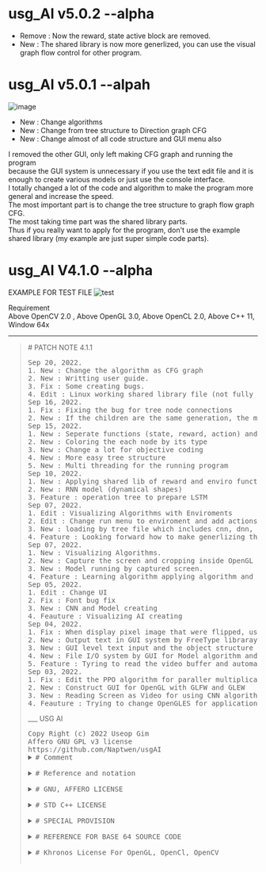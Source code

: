 # usg_AI v5.0.2 --alpha
* Remove : Now the reward, state active block are removed.
* New : The shared library is now more generlized, you can use the visual graph flow control for other program.


# usg_AI v5.0.1 --alpah
![image](https://user-images.githubusercontent.com/47798805/191221253-0410825b-0c3f-496a-95f5-956bc43d0f5c.png)
* New : Change algorithms 
* New : Change from tree structure to Direction graph CFG
* New : Change almost of all code structure and GUI menu also

I removed the other GUI, only left making CFG graph and running the program\
because the GUI system is unnecessary if you use the text edit file and it is enough to create various models or just use the console interface.\
I totally changed a lot of the code and algorithm to make the program more general and increase the speed.\
The most important part is to change the tree structure to graph flow graph CFG.\
The most taking time part was the shared library parts.\
Thus if you really want to apply for the program, don't use the example shared library (my example are just super simple code parts).

# usg_AI V4.1.0 --alpha
EXAMPLE FOR TEST FILE
![test](https://user-images.githubusercontent.com/47798805/190431307-d868c26a-527d-422d-b327-13a777429779.gif)

Requirement\
Above OpenCV 2.0 , Above OpenGL 3.0, Above OpenCL 2.0, Above C++ 11, Window 64x
___
<BLOCKQUOTE>
   <summary># PATCH NOTE 4.1.1</summary>
   <PRE>
Sep 20, 2022.
1. New : Change the algorithm as CFG graph
2. New : Writting user guide. 
3. Fix : Some creating bugs.
4. Edit : Linux working shared library file (not fully checked)
Sep 16, 2022.
1. Fix : Fixing the bug for tree node connections
2. New : If the children are the same generation, the most left child has priority
Sep 15, 2022.
1. New : Seperate functions (state, reward, action) and enviroments
2. New : Coloring the each node by its type
3. New : Change a lot for objective coding
4. New : More easy tree structure
5. New : Multi threading for the running program
Sep 10, 2022.
1. New : Applying shared lib of reward and enviro function for runtime.
2. New : RNN model (dynamical shapes)
3. Feature : operation tree to prepare LSTM
Sep 07, 2022.
1. Edit : Visualizing Algorithms with Enviroments
2. Edit : Change run menu to enviroment and add actions
3. New : loading by tree file which includes cnn, dnn, model, enviro
4. Feature : Looking forward how to make generlizing the reward
Sep 07, 2022.
1. New : Visualizing Algorithms.
2. New : Capture the screen and cropping inside OpenGL (only for winodw now).
3. New : Model running by captured screen.
4. Feature : Learning algorithm applying algorithm and multi thread.
Sep 05, 2022.
1. Edit : Change UI
2. Fix : Font bug fix
3. New : CNN and Model creating
4. Feauture : Visualizing AI creating
Sep 04, 2022.
1. Fix : When display pixel image that were flipped, using matrix transfer fixed it.
2. New : Output text in GUI system by FreeType libraray
3. New : GUI level text input and the object structure of integration GUI interface algorithm.
4. New : File I/O system by GUI for Model algorithm and Neural network algorithm
5. Feature : Tyring to read the video buffer and automatically creating CNN for neural net
Sep 03, 2022.
1. Fix : Edit the PPO algorithm for paraller multiplication
2. New : Construct GUI for OpenGL with GLFW and GLEW
3. New : Reading Screen as Video for using CNN algorithm
4. Feauture : Trying to change OpenGLES for application
</PRE>
___
<!DOCTYPE HTML>
<HTML>

<HEAD>
   USG AI
</HEAD>

<BODY>
   <PRE>
Copy Right (c) 2022 Useop Gim
Affero GNU GPL v3 license
https://github.com/Naptwen/usgAI
<details>
<summary># Comment</summary>
   I coded this program for creating an A. I with freedom under positive purpose
   for the world. So hope it is useful for mathematicians, programmers, scientists,
   and whoever is interested.
</details>
<details>
<summary># Reference and notation</summary>
   1. The origin of this software must not be misrepresented; you must not
   claim that you wrote the original software. If you use this software
   in a product, an acknowledgment in the product documentation would be
   appreciated but is not required.
   2. Altered source versions must be plainly marked as such,
   and must not be misrepresented as being the original software.
   3. This notice may not be removed or altered from any source distribution.
</details>
<details>
<summary># GNU, AFFERO LICENSE</summary>
   This file is part of the usg_AI Library
   you can redistribute it and/or modify it under the terms of the GNU Affero.
   Affero General Public License V3 as published by the Free Software
   Foundation. http://www.gnu.org/licenses/ But, WITHOUT ANY WARRANTY without
   even the implied warranty of MERCHANTABILITY or FITNESS FOR A PARTICULAR
   PURPOSE. See the GNU General Public License and Affero license for more details
</details>
<details>
<summary># STD C++ LICENSE</summary>
   The core part of standard c++ library is base on the using LLVM clang library
</details>
<details>
<summary># SPECIAL PROVISION</summary>
   To prevent and make users take responsibility, for the uncontrollable and
   unpredictable dangers in the future, a special provision for using this program
   for responsibility. This library is restricted about any purpose that breaks the
   Laws of Robotic including intentness, negligence, and recklessness also
   restricted and users take responsibility.
</details>
<details>
<summary># REFERENCE FOR BASE 64 SOURCE CODE</summary>

   base64.cpp and base64.h

   base64 encoding and decoding with C++.
   More information at
     <https://renenyffenegger.ch/notes/development/Base64/Encoding-and-decoding-base-64-with-cpp>

   Version: 2.rc.08 (release candidate)

   Copyright (C) 2004-2017, 2020, 2021 René Nyffenegger

   This source code is provided 'as-is', without any express or implied
   warranty. In no event will the author be held liable for any damages
   arising from the use of this software.

   Permission is granted to anyone to use this software for any purpose,
   including commercial applications, and to alter it and redistribute it
   freely, subject to the following restrictions:

   1. The origin of this source code must not be misrepresented; you must not
      claim that you wrote the original source code. If you use this source code
      in a product, an acknowledgment in the product documentation would be
      appreciated but is not required.

   2. Altered source versions must be plainly marked as such, and must not be
      misrepresented as being the original source code.

   3. This notice may not be removed or altered from any source distribution.

   René Nyffenegger rene.nyffenegger@adp-gmbh.ch
</details>
<details>
<summary># Khronos License For OpenGL, OpenCl, OpenCV</summary>
   The core part of OpenCL, OpenGL, OpenCV are following Khronos license
   https://www.khronos.org/legal/Khronos_Apache_2.0_CLA
</details>
</PRE>
</BODY>
</HTML>
